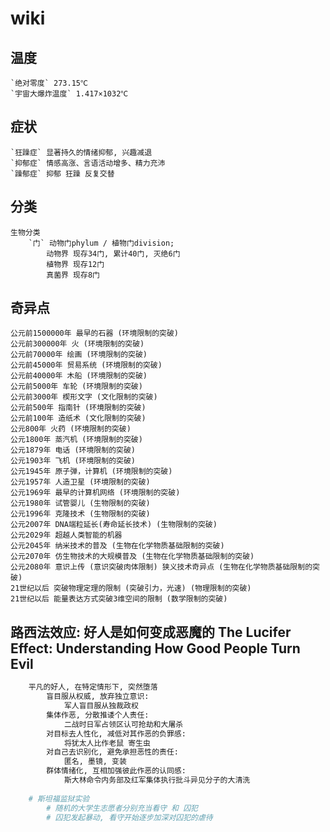 # wiki

## 温度

    `绝对零度` 273.15℃                          
    `宇宙大爆炸温度` 1.417×1032℃                      

## 症状

    `狂躁症` 显著持久的情绪抑郁, 兴趣减退     
    `抑郁症` 情感高涨、言语活动增多、精力充沛 
    `躁郁症` 抑郁 狂躁 反复交替               

## 分类

    生物分类
        `门` 动物门phylum / 植物门division; 
            动物界 现存34门, 累计40门, 灭绝6门
            植物界 现存12门
            真菌界 现存8门

## 奇异点

    公元前1500000年 最早的石器 (环境限制的突破)
    公元前300000年 火 (环境限制的突破)
    公元前70000年 绘画 (环境限制的突破)
    公元前45000年 贸易系统 (环境限制的突破)
    公元前40000年 木船 (环境限制的突破)
    公元前5000年 车轮 (环境限制的突破)
    公元前3000年 楔形文字 (文化限制的突破)
    公元前500年 指南针 (环境限制的突破)
    公元前100年 造纸术 (文化限制的突破)
    公元800年 火药 (环境限制的突破)
    公元1800年 蒸汽机 (环境限制的突破)
    公元1879年 电话 (环境限制的突破)
    公元1903年 飞机 (环境限制的突破)
    公元1945年 原子弹，计算机 (环境限制的突破)
    公元1957年 人造卫星 (环境限制的突破)
    公元1969年 最早的计算机网络 (环境限制的突破)
    公元1980年 试管婴儿 (生物限制的突破)
    公元1996年 克隆技术 (生物限制的突破)
    公元2007年 DNA端粒延长(寿命延长技术) (生物限制的突破)
    公元2029年 超越人类智能的机器
    公元2045年 纳米技术的普及 (生物在化学物质基础限制的突破)
    公元2070年 仿生物技术的大规模普及 (生物在化学物质基础限制的突破)
    公元2080年 意识上传 (意识突破肉体限制) 狭义技术奇异点 (生物在化学物质基础限制的突破)
    21世纪以后 突破物理定理的限制 (突破引力，光速) (物理限制的突破)
    21世纪以后 能量表达方式突破3维空间的限制 (数学限制的突破)

## 路西法效应: 好人是如何变成恶魔的 The Lucifer Effect: Understanding How Good People Turn Evil

```bash
    平凡的好人, 在特定情形下, 突然堕落
        盲目服从权威, 放弃独立意识: 
            军人盲目服从独裁政权
        集体作恶, 分散推诿个人责任:
            二战时日军占领区认可抢劫和大屠杀
        对目标去人性化, 减低对其作恶的负罪感:
            将犹太人比作老鼠 寄生虫
        对自己去识别化, 避免承担恶性的责任: 
            匿名, 墨镜, 变装
        群体情绪化, 互相加强彼此作恶的认同感:
            斯大林命令内务部及红军集体执行批斗异见分子的大清洗
        
    # 斯坦福监狱实验
        # 随机的大学生志愿者分别充当看守 和 囚犯
        # 囚犯发起暴动, 看守开始逐步加深对囚犯的虐待
```